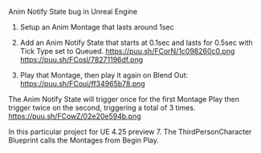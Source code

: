 Anim Notify State bug in Unreal Engine

1. Setup an Anim Montage that lasts around 1sec

2. Add an Anim Notify State that starts at 0.1sec and lasts for 0.5sec with Tick Type set to Queued. https://puu.sh/FCorN/1c098260c0.png https://puu.sh/FCosl/78271196df.png

3. Play that Montage, then play it again on Blend Out: https://puu.sh/FCoui/ff34965b78.png

The Anim Notify State will trigger once for the first Montage Play then trigger twice on the second, triggering a total of 3 times. https://puu.sh/FCowZ/02e20e594b.png

In this particular project for UE 4.25 preview 7. The ThirdPersonCharacter Blueprint calls the Montages from Begin Play. 